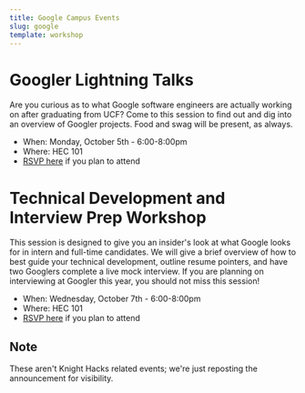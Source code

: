 ```yaml
---
title: Google Campus Events
slug: google
template: workshop
---
```


# Googler Lightning Talks

Are you curious as to what Google software engineers are actually working on after graduating from UCF?  Come to this session to find out and dig into an overview of Googler projects.  Food and swag will be present, as always.

* When:  Monday, October 5th - 6:00-8:00pm
* Where: HEC 101
* [RSVP here](https://docs.google.com/forms/d/1GesLuRvMPiCbmeLS1t5iYstcL9TwzDGheaUu1F8GWJk/viewform) if you plan to attend 

# Technical Development and Interview Prep Workshop

This session is designed to give you an insider's look at what Google looks for in intern and full-time candidates.  We will give a brief overview of how to best guide your technical development, outline resume pointers, and have two Googlers complete a live mock interview.  If you are planning on interviewing at Googler this year, you should not miss this session!   

* When:  Wednesday, October 7th - 6:00-8:00pm
* Where: HEC 101
* [RSVP here](https://docs.google.com/forms/d/1-Qhdb67sfZfLkf0X5YeEAeh_zIxpPxqQ2Jk5md9dMyw/viewform) if you plan to attend

## Note

These aren't Knight Hacks related events; we're just reposting the announcement for visibility.
